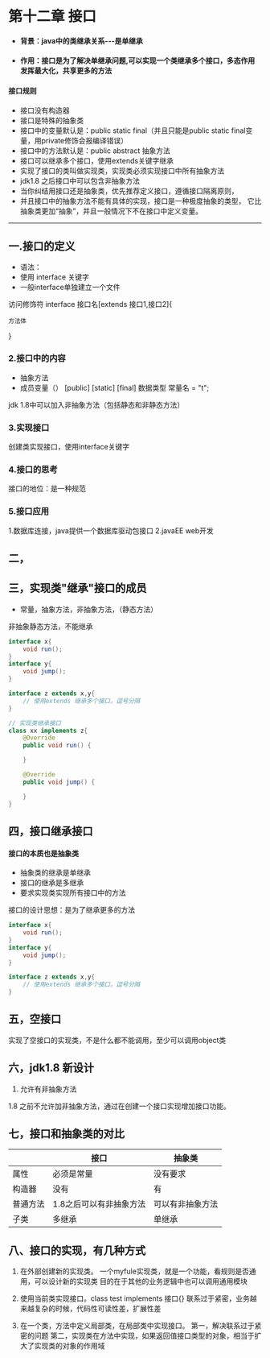 # 第十二章 接口

* #### 背景：java中的类继承关系---是单继承

* #### 作用：接口是为了解决单继承问题,可以实现一个类继承多个接口，多态作用发挥最大化，共享更多的方法


#### 接口规则

* 接口没有构造器
* 接口是特殊的抽象类
* 接口中的变量默认是：public static final（并且只能是public static final变量，用private修饰会报编译错误）
* 接口中的方法默认是：public abstract 抽象方法
* 接口可以继承多个接口，使用extends关键字继承
* 实现了接口的类叫做实现类，实现类必须实现接口中所有抽象方法
* jdk1.8 之后接口中可以包含非抽象方法
* 当你纠结用接口还是抽象类，优先推荐定义接口，遵循接口隔离原则，
* 并且接口中的抽象方法不能有具体的实现，接口是一种极度抽象的类型，
    它比抽象类更加“抽象”，并且一般情况下不在接口中定义变量。


***


## 一.接口的定义

* 语法：
* 使用 interface 关键字
* 一般interface单独建立一个文件


访问修饰符 interface 接口名[extends 接口1,接口2]{
    
    方法体

}





### 2.接口中的内容



* 抽象方法
* 成员变量（）    [public] [static] [final] 数据类型 常量名 = "t";

jdk 1.8中可以加入非抽象方法（包括静态和非静态方法）

### 3.实现接口

创建类实现接口，使用interface关键字





### 4.接口的思考

接口的地位：是一种规范


### 5.接口应用

1.数据库连接，java提供一个数据库驱动包接口
2.javaEE web开发



## 二，



## 三，实现类"继承"接口的成员

* 常量，抽象方法，非抽象方法，（静态方法）

非抽象静态方法，不能继承


```java
interface x{
    void run();
}
interface y{
    void jump();
}

interface z extends x,y{
    // 使用extends 继承多个接口，逗号分隔
}

// 实现类继承接口
class xx implements z{
    @Override
    public void run() {

    }

    @Override
    public void jump() {

    }
}
```







## 四，接口继承接口



#### 接口的本质也是抽象类

* 抽象类的继承是单继承
* 接口的继承是多继承
* 要求实现类实现所有接口中的方法

接口的设计思想：是为了继承更多的方法


```java
interface x{
    void run();
}
interface y{
    void jump();
}

interface z extends x,y{
    // 使用extends 继承多个接口，逗号分隔
}
```




## 五，空接口

实现了空接口的实现类，不是什么都不能调用，至少可以调用object类


## 六，jdk1.8 新设计


1. 允许有非抽象方法


1.8 之前不允许加非抽象方法，通过在创建一个接口实现增加接口功能。


## 七，接口和抽象类的对比


||接口|抽象类|
| --- | --- | --- |
|属性|必须是常量|没有要求|
|构造器|没有|有|
|普通方法|1.8之后可以有非抽象方法|可以有非抽象方法|
|子类|多继承|单继承|




## 八、接口的实现，有几种方式
1. 在外部创建新的实现类。
    一个myfule实现类，就是一个功能，看规则是否通用，可以设计新的实现类
    目的在于其他的业务逻辑中也可以调用通用模块

2. 使用当前类实现接口。class test implements 接口{}
    联系过于紧密，业务越来越复杂的时候，代码性可读性差，扩展性差

3. 在一个类，方法中定义局部类，在局部类中实现接口。
    第一，解决联系过于紧密的问题
    第二，实现类在方法中实现，如果返回值接口类型的对象，相当于扩大了实现类的对象的作用域
    






















